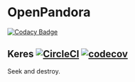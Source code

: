 # OpenPandora 
[![Codacy Badge](https://api.codacy.com/project/badge/Grade/76665a65a9c0429b95b55e3185b5586e)](https://www.codacy.com/app/vemundg/openpandora-keres?utm_source=github.com&utm_medium=referral&utm_content=tjololo/openpandora-keres&utm_campaign=badger)
## Keres [![CircleCI](https://circleci.com/gh/tjololo/openpandora-keres/tree/master.svg?style=svg)](https://circleci.com/gh/tjololo/openpandora-keres/tree/master) [![codecov](https://codecov.io/gh/tjololo/openpandora-keres/branch/master/graph/badge.svg)](https://codecov.io/gh/tjololo/openpandora-keres)
Seek and destroy.